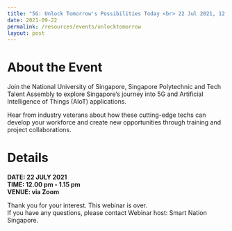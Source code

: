 ```yaml
---
title: "5G: Unlock Tomorrow's Possibilities Today <br> 22 Jul 2021, 12:00 pm"
date: 2021-09-22
permalink: /resources/events/unlocktomorrow
layout: post
---
```


# About the Event
Join the National University of Singapore, Singapore Polytechnic and Tech Talent Assembly to explore Singapore’s journey into 5G and Artificial Intelligence of Things (AIoT) applications.

Hear from industry veterans about how these cutting-edge techs can develop your workforce and create new opportunities through training and project collaborations.

# Details
**DATE: 22 JULY 2021 <br> 
TIME: 12.00 pm - 1.15 pm <br> 
VENUE: via Zoom**



Thank you for your interest. This webinar is over. <br> If you have any questions, please contact Webinar host: Smart Nation Singapore.